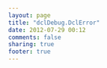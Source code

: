 ```yaml
---
layout: page
title: "dclDebug.DclError"
date: 2012-07-29 00:12
comments: false
sharing: true
footer: true
---
```

